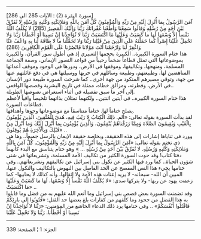 ------------------------------------------------------------------------

\[سورة البقرة (2) : الآيات 285 الى 286\]  
آمَنَ الرَّسُولُ بِما أُنْزِلَ إِلَيْهِ مِنْ رَبِّهِ وَالْمُؤْمِنُونَ كُلٌّ آمَنَ بِاللَّهِ وَمَلائِكَتِهِ وَكُتُبِهِ
وَرُسُلِهِ لا نُفَرِّقُ بَيْنَ أَحَدٍ مِنْ رُسُلِهِ وَقالُوا سَمِعْنا وَأَطَعْنا غُفْرانَكَ رَبَّنا وَإِلَيْكَ
الْمَصِيرُ (285) لا يُكَلِّفُ اللَّهُ نَفْساً إِلاَّ وُسْعَها لَها ما كَسَبَتْ وَعَلَيْها مَا اكْتَسَبَتْ
رَبَّنا لا تُؤاخِذْنا إِنْ نَسِينا أَوْ أَخْطَأْنا رَبَّنا وَلا تَحْمِلْ عَلَيْنا إِصْراً كَما حَمَلْتَهُ
عَلَى الَّذِينَ مِنْ قَبْلِنا رَبَّنا وَلا تُحَمِّلْنا ما لا طاقَةَ لَنا بِهِ وَاعْفُ عَنَّا وَاغْفِرْ لَنا
وَارْحَمْنا أَنْتَ مَوْلانا فَانْصُرْنا عَلَى الْقَوْمِ الْكافِرِينَ (286)  
هذا ختام السورة الكبيرة.. الكبيرة بحجمها التعبيري إذ هي أطول سور القرآن،
والكبيرة بموضوعاتها التي تمثل قطاعاً ضخماً رحيباً من قواعد التصور الإيماني،
وصفة الجماعة المسلمة، ومنهجها، وتكاليفها، وموقفها في الأرض، ودورها في
الوجود وموقف أعدائها المناهضين لها، وطبيعتهم، وطبيعة وسائلهم في حربها
ووسيلتها هي في دفع غائلتهم عنها من جهة، وتوقي مصيرهم المنكود من جهة
أخرى.. كما شرحت السورة طبيعة دور الإنسان في الأرض، وفطرته، ومزالق خطاه،
ممثلة في تاريخ البشرية وقصصها الواقعي..  
إلى آخر ما سبق تفصيله في أثناء استعراض نصوصها الطويلة.  
هذا ختام السورة الكبيرة.. في آيتين اثنتين.. ولكنهما تمثلان بذاتهما
تلخيصاً وافياً لأعظم قطاعات السورة.  
يصلح ختاماً لها. ختاماً متناسقاً مع موضوعاتها وجوها وأهدافها.  
لقد بدأت السورة بقوله تعالى: «ألم. ذلِكَ الْكِتابُ لا رَيْبَ فِيهِ، هُدىً لِلْمُتَّقِينَ،
الَّذِينَ يُؤْمِنُونَ بِالْغَيْبِ وَيُقِيمُونَ الصَّلاةَ وَمِمَّا رَزَقْناهُمْ يُنْفِقُونَ، وَالَّذِينَ يُؤْمِنُونَ
بِما أُنْزِلَ إِلَيْكَ وَما أُنْزِلَ مِنْ قَبْلِكَ وَبِالْآخِرَةِ هُمْ يُوقِنُونَ» ..  
وورد في ثناياها إشارات إلى هذه الحقيقة، وبخاصة حقيقة الإيمان بالرسل
جميعاً.. وها هي ذي تختم بقوله تعالى: «آمَنَ الرَّسُولُ بِما أُنْزِلَ إِلَيْهِ مِنْ رَبِّهِ
وَالْمُؤْمِنُونَ. كُلٌّ آمَنَ بِاللَّهِ وَمَلائِكَتِهِ وَكُتُبِهِ وَرُسُلِهِ. لا نُفَرِّقُ بَيْنَ أَحَدٍ مِنْ رُسُلِهِ
... » وهو ختام يتناسق مع البدء كأنهما دفتا كتاب! وقد حوت السورة الكثير
من تكاليف الأمة المسلمة، وتشريعاتها في شتى شؤون الحياة.. كما ورد فيها
الكثير عن نكول بني إسرائيل عن تكاليفهم وتشريعاتهم.. وفي ختامها يجيء هذا
النص المفصح عن الحد الفاصل بين النهوض بالتكاليف والنكول عنها، المبين أن
الله- سبحانه- لا يريد إعنات هذه الأمة ولا إثقالها، وأنه كذلك لا يحابيها-
كما زعمت يهود عن ربها- ولا يتركها سدى: «لا يُكَلِّفُ اللَّهُ نَفْساً إِلَّا وُسْعَها، لَها
ما كَسَبَتْ وَعَلَيْها مَا اكْتَسَبَتْ» ..  
وقد تضمنت السورة بعض قصص بني إسرائيل وما أنعم الله عليهم به من فضل وما
قابلوا به هذا الفضل من جحود وما كلفهم من كفارات بلغ بعضها حد القتل:
«فَتُوبُوا إِلى بارِئِكُمْ فَاقْتُلُوا أَنْفُسَكُمْ» .. وفي ختامها يرد ذلك الدعاء الخاشع
من المؤمنين: «رَبَّنا لا تُؤاخِذْنا إِنْ نَسِينا أَوْ أَخْطَأْنا. رَبَّنا وَلا تَحْمِلْ عَلَيْنا

------------------------------------------------------------------------

الجزء: 1 ¦ الصفحة: 339
